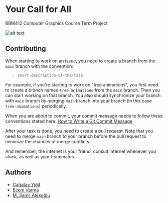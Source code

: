 # Your Call for All
BBM412 Computer Graphics Course Term Project

![alt text](game.gif "Your Call for All")

## Contributing

When starting to work on an issue, you need to create a branch from the `main` branch with the convention:

> `short-description-of-the-task`<br>

For example, if you're starting to work on "tree animations", you first need to create a branch named `tree-animations` from the `main` branch. Then you can start working on that branch. You also should synchronize your branch with `main` branch by merging `main` branch into your branch (in this case `tree-animations`) periodically.

When you are about to commit, your commit message needs to follow these conventions stated here: [How to Write a Git Commit Message](https://chris.beams.io/posts/git-commit/)   

After your task is done, you need to create a pull request. Note that you need to merge `main` branch to your branch before the pull request to minimize the chances of merge conflicts. 

And remember, the internet is your friend, consult internet whenever you stuck, as well as your teammates.

## Authors
 
-  [Çağatay Yiğit](https://github.com/cagatayyigit)
-  [Ecem Varma](https://github.com/EcemVarma)
-  [M. Şamil Ateşoğlu](https://github.com/shamilatesoglu)
